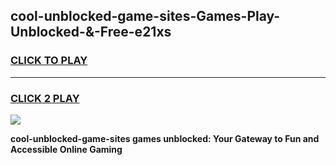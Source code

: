 
## cool-unblocked-game-sites-Games-Play-Unblocked-&-Free-e21xs
<h3>
<a href="https://premium76.site?title=cool-unblocked-game-sites&ref=24A">CLICK TO PLAY</a></h3>
<hr>

<h3>
<a href="https://premium76.site?title=cool-unblocked-game-sites&ref=24A">CLICK 2 PLAY</a>
  
</h3>

<a href="https://premium76.site?title=cool-unblocked-game-sites&ref=24A"><img src="https://clearcache.store/games.png"></a>


**cool-unblocked-game-sites games unblocked: Your Gateway to Fun and Accessible Online Gaming**
